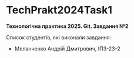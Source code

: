 # TechPrakt2024Task1
**Технологічна практика 2025. Git. Завдання №2**

Список студентів, які виконали завдання:
* Меланченко Андрій Дмитрович, ІПЗ-23-2
